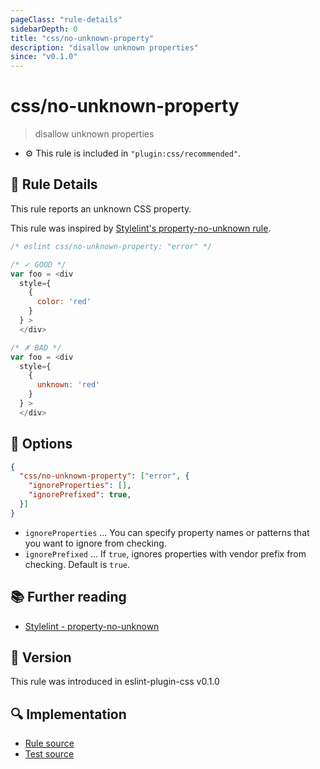 ```yaml
---
pageClass: "rule-details"
sidebarDepth: 0
title: "css/no-unknown-property"
description: "disallow unknown properties"
since: "v0.1.0"
---
```

# css/no-unknown-property

> disallow unknown properties

- :gear: This rule is included in `"plugin:css/recommended"`.

## :book: Rule Details

This rule reports an unknown CSS property.

This rule was inspired by [Stylelint's property-no-unknown rule](https://stylelint.io/user-guide/rules/list/property-no-unknown/).

<eslint-code-block>

```js
/* eslint css/no-unknown-property: "error" */

/* ✓ GOOD */
var foo = <div
  style={
    {
      color: 'red'
    }
  } >
  </div>

/* ✗ BAD */
var foo = <div
  style={
    {
      unknown: 'red'
    }
  } >
  </div>
```

</eslint-code-block>

## :wrench: Options

```json
{
  "css/no-unknown-property": ["error", {
    "ignoreProperties": [],
    "ignorePrefixed": true,
  }]
}
```

- `ignoreProperties` ... You can specify property names or patterns that you want to ignore from checking.
- `ignorePrefixed` ... If `true`, ignores properties with vendor prefix from checking. Default is `true`.

## :books: Further reading

- [Stylelint - property-no-unknown]

[Stylelint - property-no-unknown]: https://stylelint.io/user-guide/rules/list/property-no-unknown/

## :rocket: Version

This rule was introduced in eslint-plugin-css v0.1.0

## :mag: Implementation

- [Rule source](https://github.com/ota-meshi/eslint-plugin-css/blob/master/lib/rules/no-unknown-property.ts)
- [Test source](https://github.com/ota-meshi/eslint-plugin-css/blob/master/tests/lib/rules/no-unknown-property.ts)
